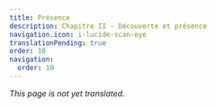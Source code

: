 ```yaml
---
title: Présence
description: Chapitre II - Découverte et présence
navigation.icon: i-lucide-scan-eye
translationPending: true
order: 10
navigation:
  order: 10
---
```

_This page is not yet translated._

